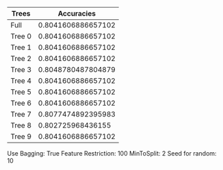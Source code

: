 |          Trees          |        Accuracies       |
|-------------------------|-------------------------|
|           Full          |    0.8041606886657102   |
|          Tree 0         |    0.8041606886657102   |
|          Tree 1         |    0.8041606886657102   |
|          Tree 2         |    0.8041606886657102   |
|          Tree 3         |    0.8048780487804879   |
|          Tree 4         |    0.8041606886657102   |
|          Tree 5         |    0.8041606886657102   |
|          Tree 6         |    0.8041606886657102   |
|          Tree 7         |    0.8077474892395983   |
|          Tree 8         |    0.802725968436155    |
|          Tree 9         |    0.8041606886657102   |

Use Bagging: True
Feature Restriction: 100
MinToSplit: 2
Seed for random: 10
